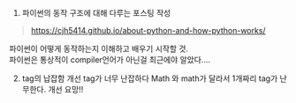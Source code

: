 1. 파이썬의 동작 구조에 대해 다루는 포스팅 작성

>https://cjh5414.github.io/about-python-and-how-python-works/ 

파이썬이 어떻게 동작하는지 이해하고 배우기 시작할 것.  
파이썬은 통상적이 compiler언어가 아닌걸 최근에야 알았다....

2. tag의 납잡함 개선
tag가 너무 난잡하다 Math 와 math가 달라서 1개짜리 tag가 난무한다. 개선 요망!!


